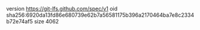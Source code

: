 version https://git-lfs.github.com/spec/v1
oid sha256:6920da13fd86e680739e62b7a56581175b396a2170464ba7e8c2334b72e74af5
size 4062
